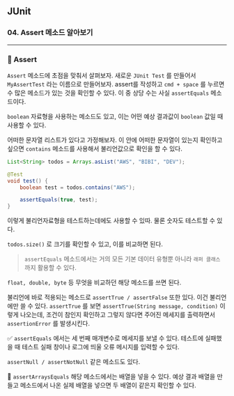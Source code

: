 ## JUnit

### 04. Assert 메소드 알아보기

---

### 📌 Assert

`Assert` 메소드에 초점을 맞춰서 살펴보자.
새로운 `JUnit Test` 를 만들어서 `MyAssertTest` 라는 이름으로 만들어보자.
assert를 작성하고 `cmd + space` 를 누르면 수 많은 메소드가 있는 것을 확인할 수 있다. 이 중 상당 수는 사실 `assertEquals` 메소드이다.

`boolean` 자료형을 사용하는 메소드도 있고, 이는 어떤 예상 결과값이 `boolean` 값일 때 사용할 수 있다.

어떠한 문자열 리스트가 있다고 가정해보자.
이 안에 어떠한 문자열이 있는지 확인하고 싶으면 `contains` 메소드를 사용해서 불리언값으로 확인을 할 수 있다.

```java
List<String> todos = Arrays.asList("AWS", "BIBI", "DEV");

@Test
void test() {
	boolean test = todos.contains("AWS");

	assertEquals(true, test);
}
```

이렇게 불리언자료형을 테스트하는데에도 사용할 수 있따.
물론 숫자도 테스트할 수 있다.

`todos.size()` 로 크기를 확인할 수 있고, 이를 비교하면 된다.

> `assertEquals` 메소드에서는 거의 모든 기본 데이터 유형뿐 아니라 `래퍼 클래스` 까지 활용할 수 있다.

`float, double, byte` 등 무엇을 비교하던 해당 메소드를 쓰면 된다.

불리언에 바로 적용되는 메소드로 `assertTrue / assertFalse` 또한 있다.
이건 불리언에만 쓸 수 있다.
`assertTrue` 를 보면 `assertTrue(String message, condition)` 이렇게 나오는데, 조건이 참인지 확인하고 그렇지 않다면 주어진 메세지를 출력하면서 `assertionError` 를 발생시킨다.

✅ `assertEquals` 에서는 세 번째 매개변수로 메세지를 보낼 수 있다.
테스트에 실패했을 때 테스트 실패 창이나 로그에 띄울 오류 메시지를 입력할 수 있다.

`assertNull / assertNotNull` 같은 메소드도 있다.

📍 `assertArraysEquals`
해당 메소드에서는 배열을 넣을 수 있다.
예상 결과 배열을 만들고 메소드에서 나온 실제 배열을 넣으면 두 배열이 같은지 확인할 수 있다.
